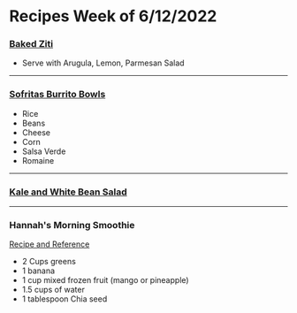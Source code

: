 # Recipes Week of 6/12/2022

### [Baked Ziti](./BakedZiti.md)

- Serve with Arugula, Lemon, Parmesan Salad

---

### [Sofritas Burrito Bowls](./sofritas.md)

- Rice
- Beans
- Cheese
- Corn
- Salsa Verde
- Romaine


---

### [Kale and White Bean Salad](./KaleAndWhiteBeanSalad.md)

--- 

### Hannah's Morning Smoothie

[Recipe and Reference](https://joyfoodsunshine.com/green-smoothie/)

- 2 Cups greens
- 1 banana
- 1 cup mixed frozen fruit (mango or pineapple)
- 1.5 cups of water
- 1 tablespoon Chia seed